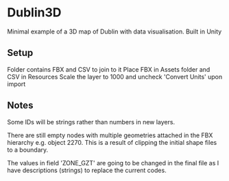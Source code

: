 # Dublin3D
Minimal example of a 3D map of Dublin with data visualisation. Built in Unity

## Setup
Folder contains FBX and CSV to join to it
Place FBX in Assets folder and CSV in Resources
Scale the layer to 1000 and uncheck 'Convert Units' upon import

## Notes
Some IDs will be strings rather than numbers in new layers.

There are still empty nodes with multiple geometries attached in the FBX hierarchy e.g. object 2270. This is a result of clipping the initial shape files to a boundary. 

The values in field 'ZONE_GZT' are going to be changed in the final file as I have descriptions (strings) to replace the current codes.

